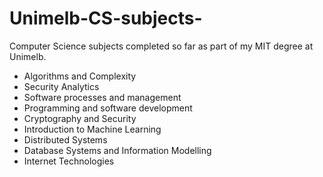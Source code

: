 # Unimelb-CS-subjects-
Computer Science subjects completed so far as part of my MIT degree at Unimelb. 


- Algorithms and Complexity 
- Security Analytics
- Software processes and management 
- Programming and software development 
- Cryptography and Security 
- Introduction to Machine Learning 
- Distributed Systems 
- Database Systems and Information Modelling 
- Internet Technologies 

